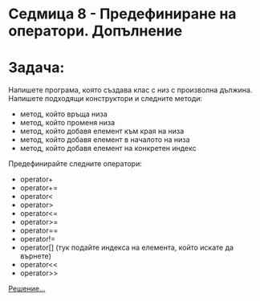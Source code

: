 # Седмица 8 - Предефиниране на оператори. Допълнение

Задача:
=
Напишете програма, която създава клас с низ с произволна дължина. Напишете подходящи конструктори и следните методи:
- метод, който връща низа
- метод, който променя низа
- метод, който добавя елемент към края на низа
- метод, който добавя елемент в началото на низа
- метод, който добавя елемент на конкретен индекс

Предефинирайте следните оператори:
- operator+
- operator+=
- operator<
- operator>
- operator<=
- operator>=
- operator==
- operator!=
- operator[] (тук подайте индекса на елемента, който искате да върнете)
- operator<<
- operator>>

[Решение...](https://github.com/peshe/OOP-2022/blob/main/practics/Information%20Systems/1/Week08/Week08.cpp)
